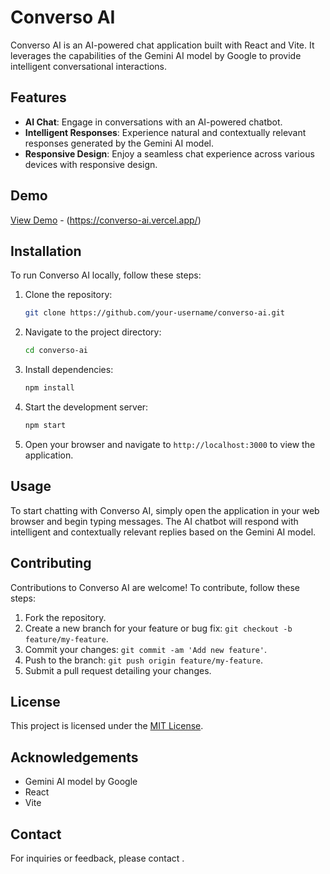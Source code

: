 
# Converso AI

Converso AI is an AI-powered chat application built with React and Vite. It leverages the capabilities of the Gemini AI model by Google to provide intelligent conversational interactions.

## Features

- **AI Chat**: Engage in conversations with an AI-powered chatbot.
- **Intelligent Responses**: Experience natural and contextually relevant responses generated by the Gemini AI model.
- **Responsive Design**: Enjoy a seamless chat experience across various devices with responsive design.

## Demo

[View Demo](#) - (https://converso-ai.vercel.app/)

## Installation

To run Converso AI locally, follow these steps:

1. Clone the repository:

   ```bash
   git clone https://github.com/your-username/converso-ai.git
   ```

2. Navigate to the project directory:

   ```bash
   cd converso-ai
   ```

3. Install dependencies:

   ```bash
   npm install
   ```

4. Start the development server:

   ```bash
   npm start
   ```

5. Open your browser and navigate to `http://localhost:3000` to view the application.

## Usage

To start chatting with Converso AI, simply open the application in your web browser and begin typing messages. The AI chatbot will respond with intelligent and contextually relevant replies based on the Gemini AI model.

## Contributing

Contributions to Converso AI are welcome! To contribute, follow these steps:

1. Fork the repository.
2. Create a new branch for your feature or bug fix: `git checkout -b feature/my-feature`.
3. Commit your changes: `git commit -am 'Add new feature'`.
4. Push to the branch: `git push origin feature/my-feature`.
5. Submit a pull request detailing your changes.

## License

This project is licensed under the [MIT License](LICENSE).

## Acknowledgements

- Gemini AI model by Google
- React
- Vite


## Contact

For inquiries or feedback, please contact .
